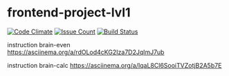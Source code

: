 # frontend-project-lvl1
[![Code Climate](https://codeclimate.com/github/codeclimate/codeclimate/badges/gpa.svg)](https://codeclimate.com/github/codeclimate/codeclimate)
[![Issue Count](https://codeclimate.com/github/codeclimate/codeclimate/badges/issue_count.svg)](https://codeclimate.com/github/codeclimate/codeclimate)
[![Build Status](https://travis-ci.org/PinokPodZadok/frontend-project-lvl1.svg?branch=master)](https://travis-ci.org/PinokPodZadok/frontend-project-lvl1)

instruction brain-even
https://asciinema.org/a/rdOLod4cKG2Iza7D2JqlmJ7ub

instruction brain-calc
https://asciinema.org/a/IqaL8Cl6SooiTVZotjB2A5b7E